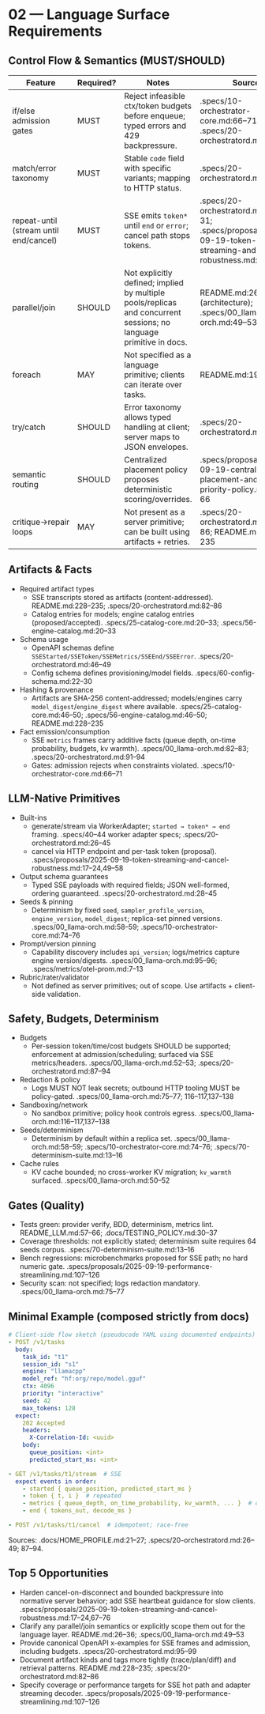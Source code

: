 # 02 — Language Surface Requirements

## Control Flow & Semantics (MUST/SHOULD)

| Feature | Required? | Notes | Source |
|---|---|---|---|
| if/else admission gates | MUST | Reject infeasible ctx/token budgets before enqueue; typed errors and 429 backpressure. | .specs/10-orchestrator-core.md:66–71; .specs/20-orchestratord.md:22–25 |
| match/error taxonomy | MUST | Stable `code` field with specific variants; mapping to HTTP status. | .specs/20-orchestratord.md:50–55 |
| repeat-until (stream until end/cancel) | MUST | SSE emits `token*` until `end` or `error`; cancel path stops tokens. | .specs/20-orchestratord.md:26–31; .specs/proposals/2025-09-19-token-streaming-and-cancel-robustness.md:17–24 |
| parallel/join | SHOULD | Not explicitly defined; implied by multiple pools/replicas and concurrent sessions; no language primitive in docs. | README.md:26–36 (architecture); .specs/00_llama-orch.md:49–53 |
| foreach | MAY | Not specified as a language primitive; clients can iterate over tasks. | README.md:191–201 |
| try/catch | SHOULD | Error taxonomy allows typed handling at client; server maps to JSON envelopes. | .specs/20-orchestratord.md:50–55 |
| semantic routing | SHOULD | Centralized placement policy proposes deterministic scoring/overrides. | .specs/proposals/2025-09-19-centralized-placement-and-priority-policy.md:35–66 |
| critique→repair loops | MAY | Not present as a server primitive; can be built using artifacts + retries. | .specs/20-orchestratord.md:82–86; README.md:228–235 |

## Artifacts & Facts

- Required artifact types
  - SSE transcripts stored as artifacts (content-addressed). README.md:228–235; .specs/20-orchestratord.md:82–86
  - Catalog entries for models; engine catalog entries (proposed/accepted). .specs/25-catalog-core.md:20–33; .specs/56-engine-catalog.md:20–33
- Schema usage
  - OpenAPI schemas define `SSEStarted/SSEToken/SSEMetrics/SSEEnd/SSEError`. .specs/20-orchestratord.md:46–49
  - Config schema defines provisioning/model fields. .specs/60-config-schema.md:22–30
- Hashing & provenance
  - Artifacts are SHA-256 content-addressed; models/engines carry `model_digest`/`engine_digest` where available. .specs/25-catalog-core.md:46–50; .specs/56-engine-catalog.md:46–50; README.md:228–235
- Fact emission/consumption
  - SSE `metrics` frames carry additive facts (queue depth, on-time probability, budgets, kv warmth). .specs/00_llama-orch.md:82–83; .specs/20-orchestratord.md:91–94
  - Gates: admission rejects when constraints violated. .specs/10-orchestrator-core.md:66–71

## LLM-Native Primitives

- Built-ins
  - generate/stream via WorkerAdapter; `started → token* → end` framing. .specs/40–44 worker adapter specs; .specs/20-orchestratord.md:26–45
  - cancel via HTTP endpoint and per-task token (proposal). .specs/proposals/2025-09-19-token-streaming-and-cancel-robustness.md:17–24,49–58
- Output schema guarantees
  - Typed SSE payloads with required fields; JSON well-formed, ordering guaranteed. .specs/20-orchestratord.md:28–45
- Seeds & pinning
  - Determinism by fixed `seed`, `sampler_profile_version`, `engine_version`, `model_digest`; replica-set pinned versions. .specs/00_llama-orch.md:58–59; .specs/10-orchestrator-core.md:74–76
- Prompt/version pinning
  - Capability discovery includes `api_version`; logs/metrics capture engine version/digests. .specs/00_llama-orch.md:95–96; .specs/metrics/otel-prom.md:7–13
- Rubric/rater/validator
  - Not defined as server primitives; out of scope. Use artifacts + client-side validation.

## Safety, Budgets, Determinism

- Budgets
  - Per-session token/time/cost budgets SHOULD be supported; enforcement at admission/scheduling; surfaced via SSE metrics/headers. .specs/00_llama-orch.md:52–53; .specs/20-orchestratord.md:87–94
- Redaction & policy
  - Logs MUST NOT leak secrets; outbound HTTP tooling MUST be policy-gated. .specs/00_llama-orch.md:75–77; 116–117,137–138
- Sandboxing/network
  - No sandbox primitive; policy hook controls egress. .specs/00_llama-orch.md:116–117,137–138
- Seeds/determinism
  - Determinism by default within a replica set. .specs/00_llama-orch.md:58–59; .specs/10-orchestrator-core.md:74–76; .specs/70-determinism-suite.md:13–16
- Cache rules
  - KV cache bounded; no cross-worker KV migration; `kv_warmth` surfaced. .specs/00_llama-orch.md:50–52

## Gates (Quality)

- Tests green: provider verify, BDD, determinism, metrics lint. README_LLM.md:57–66; .docs/TESTING_POLICY.md:30–37
- Coverage thresholds: not explicitly stated; determinism suite requires 64 seeds corpus. .specs/70-determinism-suite.md:13–16
- Bench regressions: microbenchmarks proposed for SSE path; no hard numeric gate. .specs/proposals/2025-09-19-performance-streamlining.md:107–126
- Security scan: not specified; logs redaction mandatory. .specs/00_llama-orch.md:75–77

## Minimal Example (composed strictly from docs)

```yaml
# Client-side flow sketch (pseudocode YAML using documented endpoints)
- POST /v1/tasks
  body:
    task_id: "t1"
    session_id: "s1"
    engine: "llamacpp"
    model_ref: "hf:org/repo/model.gguf"
    ctx: 4096
    priority: "interactive"
    seed: 42
    max_tokens: 128
  expect:
    202 Accepted
    headers:
      X-Correlation-Id: <uuid>
    body:
      queue_position: <int>
      predicted_start_ms: <int>

- GET /v1/tasks/t1/stream  # SSE
  expect events in order:
    - started { queue_position, predicted_start_ms }
    - token { t, i }  # repeated
    - metrics { queue_depth, on_time_probability, kv_warmth, ... }  # optional, additive
    - end { tokens_out, decode_ms }

- POST /v1/tasks/t1/cancel  # idempotent; race-free
```
Sources: .docs/HOME_PROFILE.md:21–27; .specs/20-orchestratord.md:26–49; 87–94.

## Top 5 Opportunities

- Harden cancel-on-disconnect and bounded backpressure into normative server behavior; add SSE heartbeat guidance for slow clients. .specs/proposals/2025-09-19-token-streaming-and-cancel-robustness.md:17–24,67–76
- Clarify any parallel/join semantics or explicitly scope them out for the language layer. README.md:26–36; .specs/00_llama-orch.md:49–53
- Provide canonical OpenAPI x-examples for SSE frames and admission, including budgets. .specs/20-orchestratord.md:95–99
- Document artifact kinds and tags more tightly (trace/plan/diff) and retrieval patterns. README.md:228–235; .specs/20-orchestratord.md:82–86
- Specify coverage or performance targets for SSE hot path and adapter streaming decoder. .specs/proposals/2025-09-19-performance-streamlining.md:107–126
